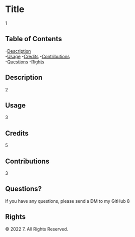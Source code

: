 # Title 
  1

  ## Table of Contents
-[Description](#description)  
-[Usage](#usage)
-[Credits](#credits)
-[Contributions](#contributions)  
-[Questions](#questions)
-[Rights](#rights) 

  ## Description
   2
  ## Usage
   3
  ## Credits
   5
  ## Contributions
   3
  ## Questions?
  If you have any questions, please send a DM to my GitHub 8
  ## Rights 
  © 2022 7. All Rights Reserved.
